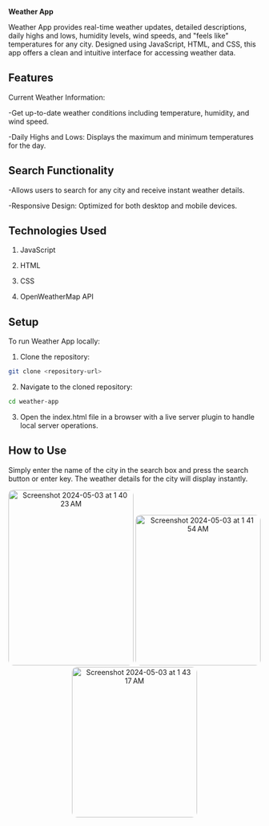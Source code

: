 **Weather App**


Weather App provides real-time weather updates, detailed descriptions, daily highs and lows, humidity levels, wind speeds, and "feels like" temperatures for any city. Designed using JavaScript, HTML, and CSS, this app offers a clean and intuitive interface for accessing weather data.


## Features


Current Weather Information: 


-Get up-to-date weather conditions including temperature, humidity, and wind speed.


-Daily Highs and Lows: Displays the maximum and minimum temperatures for the day.

## Search Functionality


-Allows users to search for any city and receive instant weather details.


-Responsive Design: Optimized for both desktop and mobile devices.

## Technologies Used


1. JavaScript


2. HTML


3. CSS


4. OpenWeatherMap API

## Setup


To run Weather App locally:

1. Clone the repository:
```bash
git clone <repository-url>
```
2. Navigate to the cloned repository:
```bash
cd weather-app
```

3. Open the index.html file in a browser with a live server plugin to handle local server operations.


## How to Use
Simply enter the name of the city in the search box and press the search button or enter key. The weather details for the city will display instantly.


<p align="center">
  <img width="250" height="350" style="border-radius: 10px" alt="Screenshot 2024-05-03 at 1 40 23 AM" src="https://github.com/stringsc/WeatherApp/assets/122483725/1dd99e50-4455-456b-990e-c8b605243093">

  <img width="250" height="300" style="border-radius: 10px" alt="Screenshot 2024-05-03 at 1 41 54 AM" src="https://github.com/stringsc/WeatherApp/assets/122483725/29d5bbfb-8fcc-4c66-b103-8ea83d422ad2">

  <img width="250" height="300" style="border-radius: 10px" alt="Screenshot 2024-05-03 at 1 43 17 AM" src="https://github.com/stringsc/WeatherApp/assets/122483725/fb42c79e-fa69-4673-916b-156042b9db3a">


</p>


